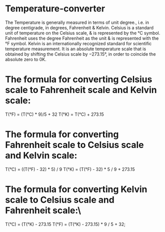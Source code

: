# Temperature-converter
The Temperature is generally measured in terms of unit degree., i.e. in degree centigrade, in degrees, Fahrenheit & Kelvin.
Celsius is a standard unit of temperature on the Celsius scale, & is represented by the °C symbol.
Fahrenheit uses the degree Fahrenheit as the unit & is represented with the °F symbol.
Kelvin is an internationally recognized standard for scientific temperature measurement. It is an absolute temperature scale that is obtained by shifting the Celsius scale by −273.15°, in order to coincide the absolute zero to 0K.

# The formula for converting Celsius scale to Fahrenheit scale and Kelvin scale:
T(°F) = (T(°C) * 9)/5 + 32
T(°K) = T(°C) + 273.15

# The formula for converting Fahrenheit scale to Celsius scale and Kelvin scale:
T(°C) = ((T(°F) - 32) * 5) / 9
T(°K) = (T(°F)  - 32) * 5 / 9 + 273.15

# The formula for converting Kelvin scale to Celsius scale and Fahrenheit scale:\
T(°C) = (T(°K) - 273.15
T(°F) = (T(°K) - 273.15) * 9 / 5 + 32;
